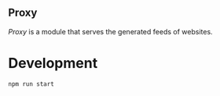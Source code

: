 Proxy
-----

*Proxy* is a module that serves the generated feeds of websites.


# Development

``
npm run start
``

